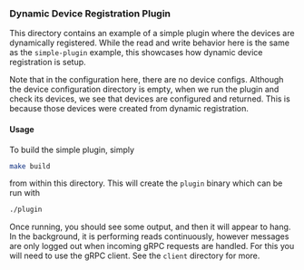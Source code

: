 ### Dynamic Device Registration Plugin

This directory contains an example of a simple plugin where the devices are
dynamically registered. While the read and write behavior here is the same as the
`simple-plugin` example, this showcases how dynamic device registration is setup.

Note that in the configuration here, there are no device configs. Although the device
configuration directory is empty, when we run the plugin and check its devices, we see
that devices are configured and returned. This is because those devices were created 
from dynamic registration.

#### Usage

To build the simple plugin, simply
```bash
make build
```
from within this directory. This will create the `plugin` binary which can be
run with
```bash
./plugin
```

Once running, you should see some output, and then it will appear to hang. In
the background, it is performing reads continuously, however messages are only
logged out when incoming gRPC requests are handled. For this you will need to 
use the gRPC client. See the `client` directory for more.